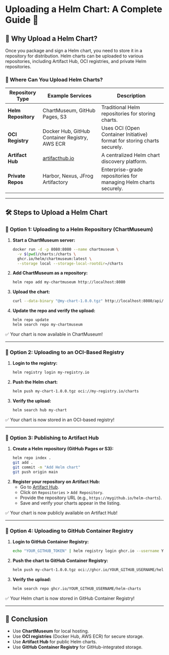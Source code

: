 # Uploading a Helm Chart: A Complete Guide 🚀

## 📌 Why Upload a Helm Chart?
Once you package and sign a Helm chart, you need to store it in a repository for distribution. Helm charts can be uploaded to various repositories, including Artifact Hub, OCI registries, and private Helm repositories.

### 🔹 Where Can You Upload Helm Charts?
| Repository Type       | Example Services                         | Description |
|----------------------|---------------------------------------|-------------|
| **Helm Repository**  | ChartMuseum, GitHub Pages, S3        | Traditional Helm repositories for storing charts. |
| **OCI Registry**     | Docker Hub, GitHub Container Registry, AWS ECR | Uses OCI (Open Container Initiative) format for storing charts securely. |
| **Artifact Hub**     | [artifacthub.io](https://artifacthub.io) | A centralized Helm chart discovery platform. |
| **Private Repos**    | Harbor, Nexus, JFrog Artifactory     | Enterprise-grade repositories for managing Helm charts securely. |

---

## 🛠 Steps to Upload a Helm Chart

### 🔹 Option 1: Uploading to a Helm Repository (ChartMuseum)
1. **Start a ChartMuseum server:**
   ```sh
   docker run -d -p 8080:8080 --name chartmuseum \
     -v $(pwd)/charts:/charts \
     ghcr.io/helm/chartmuseum:latest \
     --storage local --storage-local-rootdir=/charts
   ```
2. **Add ChartMuseum as a repository:**
   ```sh
   helm repo add my-chartmuseum http://localhost:8080
   ```
3. **Upload the chart:**
   ```sh
   curl --data-binary "@my-chart-1.0.0.tgz" http://localhost:8080/api/charts
   ```
4. **Update the repo and verify the upload:**
   ```sh
   helm repo update
   helm search repo my-chartmuseum
   ```
✅ Your chart is now available in ChartMuseum!

---

### 🔹 Option 2: Uploading to an OCI-Based Registry
1. **Login to the registry:**
   ```sh
   helm registry login my-registry.io
   ```
2. **Push the Helm chart:**
   ```sh
   helm push my-chart-1.0.0.tgz oci://my-registry.io/charts
   ```
3. **Verify the upload:**
   ```sh
   helm search hub my-chart
   ```
✅ Your chart is now stored in an OCI-based registry!

---

### 🔹 Option 3: Publishing to Artifact Hub
1. **Create a Helm repository (GitHub Pages or S3):**
   ```sh
   helm repo index .
   git add .
   git commit -m "Add Helm chart"
   git push origin main
   ```
2. **Register your repository on Artifact Hub:**
   - Go to [Artifact Hub](https://artifacthub.io/).
   - Click on `Repositories` > `Add Repository`.
   - Provide the repository URL (e.g., `https://mygithub.io/helm-charts`).
   - Save and verify your charts appear in the listing.

✅ Your chart is now publicly available on Artifact Hub!

---

### 🔹 Option 4: Uploading to GitHub Container Registry
1. **Login to GitHub Container Registry:**
   ```sh
   echo "YOUR_GITHUB_TOKEN" | helm registry login ghcr.io --username YOUR_GITHUB_USERNAME --password-stdin
   ```
2. **Push the chart to GitHub Container Registry:**
   ```sh
   helm push my-chart-1.0.0.tgz oci://ghcr.io/YOUR_GITHUB_USERNAME/helm-charts
   ```
3. **Verify the upload:**
   ```sh
   helm search repo ghcr.io/YOUR_GITHUB_USERNAME/helm-charts
   ```
✅ Your Helm chart is now stored in GitHub Container Registry!

---

## 🎯 Conclusion
- Use **ChartMuseum** for local hosting.
- Use **OCI registries** (Docker Hub, AWS ECR) for secure storage.
- Use **Artifact Hub** for public Helm charts.
- Use **GitHub Container Registry** for GitHub-integrated storage.


